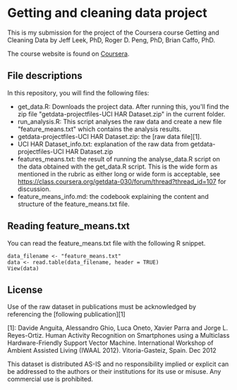 Getting and cleaning data project
=================================

This is my submission for the project of the Coursera course Getting and
Cleaning Data by Jeff Leek, PhD, Roger D. Peng, PhD, Brian Caffo, PhD.

The course website is found on [Coursera](https://class.coursera.org/getdata-030).

File descriptions
-----------------

In this repository, you will find the following files:

 * get_data.R: Downloads the project data. After running this, you'll find the
   zip file "getdata-projectfiles-UCI HAR Dataset.zip" in the current folder.
 * run_analysis.R: This script analyses the raw data and create a new file
   "feature_means.txt" which contains the analysis results.
 * getdata-projectfiles-UCI HAR Dataset.zip: the [raw data file][1].
 * UCI HAR Dataset_info.txt: explanation of the raw data from
   getdata-projectfiles-UCI HAR Dataset.zip
 * features_means.txt: the result of running the analyse_data.R script on the
   data obtained with the get_data.R script. This is the wide form as mentioned
   in the rubric as either long or wide form is acceptable, see 
   https://class.coursera.org/getdata-030/forum/thread?thread_id=107 for 
   discussion.
 * feature_means_info.md: the codebook explaining the content and structure
   of the feature_means.txt file.
   
Reading feature_means.txt
-------------------------

You can read the feature_means.txt file with the following R snippet.

```{r}
data_filename <- "feature_means.txt"
data <- read.table(data_filename, header = TRUE)
View(data)
```

License
-------

Use of the raw dataset in publications must be acknowledged by referencing the [following publication][1] 

[1]: Davide Anguita, Alessandro Ghio, Luca Oneto, Xavier Parra and Jorge L. Reyes-Ortiz. Human Activity Recognition on Smartphones using a Multiclass Hardware-Friendly Support Vector Machine. International Workshop of Ambient Assisted Living (IWAAL 2012). Vitoria-Gasteiz, Spain. Dec 2012

This dataset is distributed AS-IS and no responsibility implied or explicit can be addressed to the authors or their institutions for its use or misuse. Any commercial use is prohibited.

